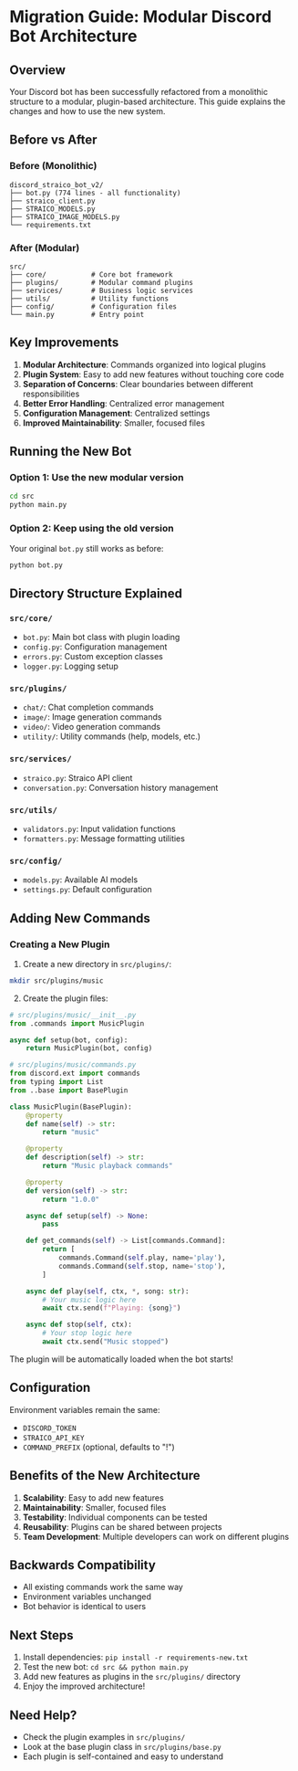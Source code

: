 # Migration Guide: Modular Discord Bot Architecture

## Overview

Your Discord bot has been successfully refactored from a monolithic structure to a modular, plugin-based architecture. This guide explains the changes and how to use the new system.

## Before vs After

### Before (Monolithic)
```
discord_straico_bot_v2/
├── bot.py (774 lines - all functionality)
├── straico_client.py
├── STRAICO_MODELS.py
├── STRAICO_IMAGE_MODELS.py
└── requirements.txt
```

### After (Modular)
```
src/
├── core/           # Core bot framework
├── plugins/        # Modular command plugins
├── services/       # Business logic services
├── utils/          # Utility functions
├── config/         # Configuration files
└── main.py         # Entry point
```

## Key Improvements

1. **Modular Architecture**: Commands organized into logical plugins
2. **Plugin System**: Easy to add new features without touching core code
3. **Separation of Concerns**: Clear boundaries between different responsibilities
4. **Better Error Handling**: Centralized error management
5. **Configuration Management**: Centralized settings
6. **Improved Maintainability**: Smaller, focused files

## Running the New Bot

### Option 1: Use the new modular version
```bash
cd src
python main.py
```

### Option 2: Keep using the old version
Your original `bot.py` still works as before:
```bash
python bot.py
```

## Directory Structure Explained

### `src/core/`
- `bot.py`: Main bot class with plugin loading
- `config.py`: Configuration management
- `errors.py`: Custom exception classes
- `logger.py`: Logging setup

### `src/plugins/`
- `chat/`: Chat completion commands
- `image/`: Image generation commands
- `video/`: Video generation commands
- `utility/`: Utility commands (help, models, etc.)

### `src/services/`
- `straico.py`: Straico API client
- `conversation.py`: Conversation history management

### `src/utils/`
- `validators.py`: Input validation functions
- `formatters.py`: Message formatting utilities

### `src/config/`
- `models.py`: Available AI models
- `settings.py`: Default configuration

## Adding New Commands

### Creating a New Plugin

1. Create a new directory in `src/plugins/`:
```bash
mkdir src/plugins/music
```

2. Create the plugin files:
```python
# src/plugins/music/__init__.py
from .commands import MusicPlugin

async def setup(bot, config):
    return MusicPlugin(bot, config)
```

```python
# src/plugins/music/commands.py
from discord.ext import commands
from typing import List
from ..base import BasePlugin

class MusicPlugin(BasePlugin):
    @property
    def name(self) -> str:
        return "music"

    @property
    def description(self) -> str:
        return "Music playback commands"

    @property
    def version(self) -> str:
        return "1.0.0"

    async def setup(self) -> None:
        pass

    def get_commands(self) -> List[commands.Command]:
        return [
            commands.Command(self.play, name='play'),
            commands.Command(self.stop, name='stop'),
        ]

    async def play(self, ctx, *, song: str):
        # Your music logic here
        await ctx.send(f"Playing: {song}")

    async def stop(self, ctx):
        # Your stop logic here
        await ctx.send("Music stopped")
```

The plugin will be automatically loaded when the bot starts!

## Configuration

Environment variables remain the same:
- `DISCORD_TOKEN`
- `STRAICO_API_KEY`
- `COMMAND_PREFIX` (optional, defaults to "!")

## Benefits of the New Architecture

1. **Scalability**: Easy to add new features
2. **Maintainability**: Smaller, focused files
3. **Testability**: Individual components can be tested
4. **Reusability**: Plugins can be shared between projects
5. **Team Development**: Multiple developers can work on different plugins

## Backwards Compatibility

- All existing commands work the same way
- Environment variables unchanged
- Bot behavior is identical to users

## Next Steps

1. Install dependencies: `pip install -r requirements-new.txt`
2. Test the new bot: `cd src && python main.py`
3. Add new features as plugins in the `src/plugins/` directory
4. Enjoy the improved architecture!

## Need Help?

- Check the plugin examples in `src/plugins/`
- Look at the base plugin class in `src/plugins/base.py`
- Each plugin is self-contained and easy to understand